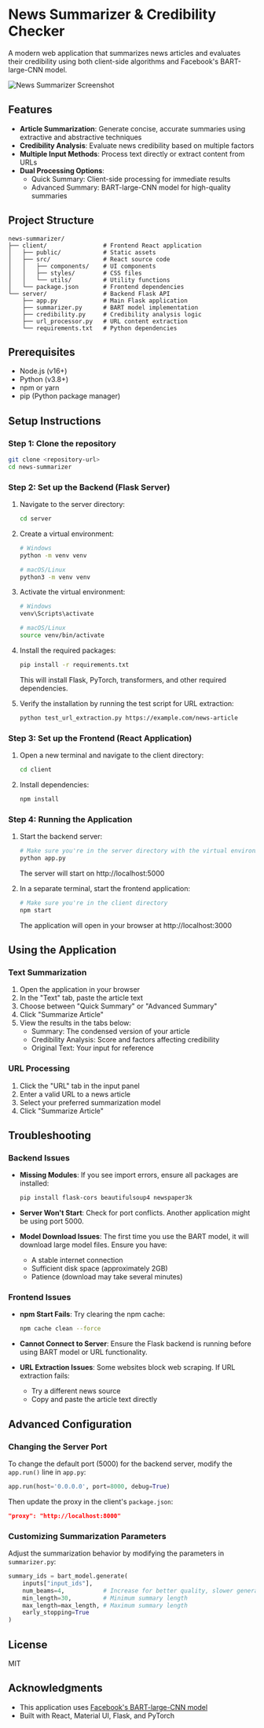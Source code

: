# News Summarizer & Credibility Checker

A modern web application that summarizes news articles and evaluates their credibility using both client-side algorithms and Facebook's BART-large-CNN model.

![News Summarizer Screenshot](screenshot.png)

## Features

- **Article Summarization**: Generate concise, accurate summaries using extractive and abstractive techniques
- **Credibility Analysis**: Evaluate news credibility based on multiple factors
- **Multiple Input Methods**: Process text directly or extract content from URLs
- **Dual Processing Options**:
  - Quick Summary: Client-side processing for immediate results
  - Advanced Summary: BART-large-CNN model for high-quality summaries

## Project Structure

```
news-summarizer/
├── client/                # Frontend React application
│   ├── public/            # Static assets
│   ├── src/               # React source code
│   │   ├── components/    # UI components
│   │   ├── styles/        # CSS files
│   │   └── utils/         # Utility functions
│   └── package.json       # Frontend dependencies
└── server/                # Backend Flask API
    ├── app.py             # Main Flask application
    ├── summarizer.py      # BART model implementation
    ├── credibility.py     # Credibility analysis logic
    ├── url_processor.py   # URL content extraction
    └── requirements.txt   # Python dependencies
```

## Prerequisites

- Node.js (v16+)
- Python (v3.8+)
- npm or yarn
- pip (Python package manager)

## Setup Instructions

### Step 1: Clone the repository

```bash
git clone <repository-url>
cd news-summarizer
```

### Step 2: Set up the Backend (Flask Server)

1. Navigate to the server directory:
   ```bash
   cd server
   ```

2. Create a virtual environment:
   ```bash
   # Windows
   python -m venv venv
   
   # macOS/Linux
   python3 -m venv venv
   ```

3. Activate the virtual environment:
   ```bash
   # Windows
   venv\Scripts\activate
   
   # macOS/Linux
   source venv/bin/activate
   ```

4. Install the required packages:
   ```bash
   pip install -r requirements.txt
   ```
   
   This will install Flask, PyTorch, transformers, and other required dependencies.

5. Verify the installation by running the test script for URL extraction:
   ```bash
   python test_url_extraction.py https://example.com/news-article
   ```

### Step 3: Set up the Frontend (React Application)

1. Open a new terminal and navigate to the client directory:
   ```bash
   cd client
   ```

2. Install dependencies:
   ```bash
   npm install
   ```

### Step 4: Running the Application

1. Start the backend server:
   ```bash
   # Make sure you're in the server directory with the virtual environment activated
   python app.py
   ```
   The server will start on http://localhost:5000

2. In a separate terminal, start the frontend application:
   ```bash
   # Make sure you're in the client directory
   npm start
   ```
   The application will open in your browser at http://localhost:3000

## Using the Application

### Text Summarization

1. Open the application in your browser
2. In the "Text" tab, paste the article text
3. Choose between "Quick Summary" or "Advanced Summary"
4. Click "Summarize Article"
5. View the results in the tabs below:
   - Summary: The condensed version of your article
   - Credibility Analysis: Score and factors affecting credibility
   - Original Text: Your input for reference

### URL Processing

1. Click the "URL" tab in the input panel
2. Enter a valid URL to a news article
3. Select your preferred summarization model
4. Click "Summarize Article"

## Troubleshooting

### Backend Issues

- **Missing Modules**: If you see import errors, ensure all packages are installed:
  ```bash
  pip install flask-cors beautifulsoup4 newspaper3k
  ```

- **Server Won't Start**: Check for port conflicts. Another application might be using port 5000.

- **Model Download Issues**: The first time you use the BART model, it will download large model files. Ensure you have:
  - A stable internet connection
  - Sufficient disk space (approximately 2GB)
  - Patience (download may take several minutes)

### Frontend Issues

- **npm Start Fails**: Try clearing the npm cache:
  ```bash
  npm cache clean --force
  ```

- **Cannot Connect to Server**: Ensure the Flask backend is running before using BART model or URL functionality.

- **URL Extraction Issues**: Some websites block web scraping. If URL extraction fails:
  - Try a different news source
  - Copy and paste the article text directly

## Advanced Configuration

### Changing the Server Port

To change the default port (5000) for the backend server, modify the `app.run()` line in `app.py`:

```python
app.run(host='0.0.0.0', port=8000, debug=True)
```

Then update the proxy in the client's `package.json`:

```json
"proxy": "http://localhost:8000"
```

### Customizing Summarization Parameters

Adjust the summarization behavior by modifying the parameters in `summarizer.py`:

```python
summary_ids = bart_model.generate(
    inputs["input_ids"], 
    num_beams=4,           # Increase for better quality, slower generation
    min_length=30,         # Minimum summary length
    max_length=max_length, # Maximum summary length
    early_stopping=True
)
```

## License

MIT

## Acknowledgments

- This application uses [Facebook's BART-large-CNN model](https://huggingface.co/facebook/bart-large-cnn)
- Built with React, Material UI, Flask, and PyTorch